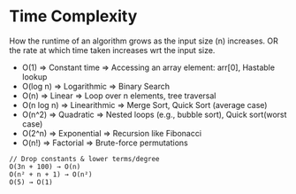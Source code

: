 # Time Complexity

How the runtime of an algorithm grows as the input size (n) increases. OR the rate at which time taken increases wrt the input size.

- O(1)	      => Constant time	 => Accessing an array element: arr[0], Hastable lookup
- O(log n)	  => Logarithmic    =>	Binary Search
- O(n)	      => Linear	        => Loop over n elements, tree traversal
- O(n log n)	=> Linearithmic   =>	Merge Sort, Quick Sort (average case)
- O(n^2)	    => Quadratic      =>	Nested loops (e.g., bubble sort), Quick sort(worst case)
- O(2^n)	    => Exponential	   => Recursion like Fibonacci
- O(n!)	     => Factorial	     => Brute-force permutations

```
// Drop constants & lower terms/degree
O(3n + 100) → O(n)
O(n² + n + 1) → O(n²)
O(5) → O(1)
```
